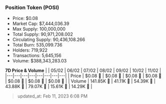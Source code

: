 
  ### Position Token (POSI)
  - Price: $0.08
  - Market Cap: $7,444,036.39
  - Max Supply: 100,000,000
  - Total Supply: 90,971,208.002
  - Circulating Supply: 90,436,108.266
  - Total Burn: 535,099.736
  - Holders: 719,922
  - Transactions: 5,645,156
  - Volume: $388,343,283.03

  **7D Price & Volume**
  | | 05&#x2F;02 | 06&#x2F;02 | 07&#x2F;02 | 08&#x2F;02 | 09&#x2F;02 | 10&#x2F;02 | 11&#x2F;02 |
  |---|---|---|---|---|---|---|---|
  | Price | $0.08 🔻 | $0.08 🔻 | $0.08 🚀 | $0.08 🚀 | $0.08 🔻 | $0.08 🚀 | $0.08 🚀 |
  | Volume | 141.85K 🚀 | 41.11K 🔻 | 54.39K 🚀 | 43.88K 🔻 | 79.07K 🚀 | 15.61K 🔻 | 14.29K 🔻 |

  > updated_at: Feb 11, 2023 6:08 PM
